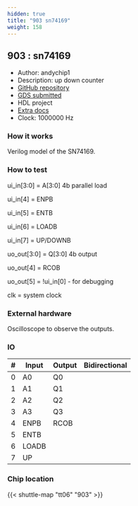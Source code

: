 ```yaml
---
hidden: true
title: "903 sn74169"
weight: 158
---
```


## 903 : sn74169

* Author: andychip1
* Description: up down counter
* [GitHub repository](https://github.com/andychip1/sn74169)
* [GDS submitted](https://github.com/andychip1/sn74169/actions/runs/8746609882)
* HDL project
* [Extra docs](None)
* Clock: 1000000 Hz

<!---

This file is used to generate your project datasheet. Please fill in the information below and delete any unused
sections.

You can also include images in this folder and reference them in the markdown. Each image must be less than
512 kb in size, and the combined size of all images must be less than 1 MB.
-->


### How it works

Verilog model of the SN74169.

### How to test

ui_in[3:0] = A[3:0] 4b parallel load

ui_in[4] = ENPB

ui_in[5] = ENTB

ui_in[6] = LOADB

ui_in[7] = UP/DOWNB

uo_out[3:0] = Q[3:0] 4b output

uo_out[4] = RCOB

uo_out[5] = !ui_in[0]  - for debugging

clk = system clock

### External hardware

Oscilloscope to observe the outputs.


### IO

| # | Input          | Output         | Bidirectional   |
| - | -------------- | -------------- | --------------- |
| 0 | A0 | Q0 |  |
| 1 | A1 | Q1 |  |
| 2 | A2 | Q2 |  |
| 3 | A3 | Q3 |  |
| 4 | ENPB | RCOB |  |
| 5 | ENTB |  |  |
| 6 | LOADB |  |  |
| 7 | UP |  |  |

### Chip location

{{< shuttle-map "tt06" "903" >}}
